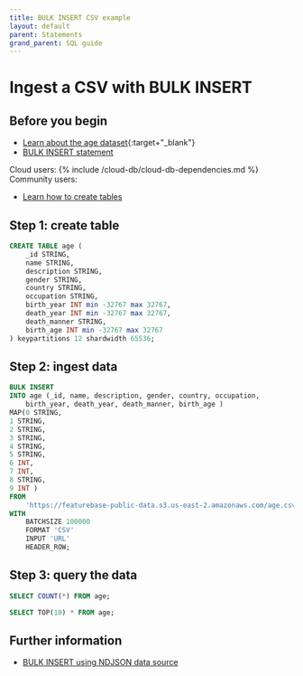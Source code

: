 ```yaml
---
title: BULK INSERT CSV example
layout: default
parent: Statements
grand_parent: SQL guide
---
```


# Ingest a CSV with BULK INSERT


## Before you begin

* [Learn about the age dataset](https://www.kaggle.com/datasets/imoore/age-dataset?resource=download){:target+"_blank"}
* [BULK INSERT statement](/docs/sql-guide/statements/statement-insert-bulk)

Cloud users:
{% include /cloud-db/cloud-db-dependencies.md %}
Community users:
* [Learn how to create tables](/docs/sql-guide/statements/statement-table-create)

## Step 1: create table

```sql
CREATE TABLE age (
    _id STRING,
    name STRING,
    description STRING,
    gender STRING,
    country STRING,
    occupation STRING,
    birth_year INT min -32767 max 32767,
    death_year INT min -32767 max 32767,
    death_manner STRING,
    birth_age INT min -32767 max 32767
) keypartitions 12 shardwidth 65536;
```

## Step 2: ingest data

```sql
BULK INSERT
INTO age (_id, name, description, gender, country, occupation,
    birth_year, death_year, death_manner, birth_age )
MAP(0 STRING,
1 STRING,
2 STRING,
3 STRING,
4 STRING,
5 STRING,
6 INT,
7 INT,
8 STRING,
9 INT )
FROM
    'https://featurebase-public-data.s3.us-east-2.amazonaws.com/age.csv'
WITH
    BATCHSIZE 100000
    FORMAT 'CSV'
    INPUT 'URL'
    HEADER_ROW;
```

## Step 3: query the data

```sql
SELECT COUNT(*) FROM age;
```
```sql
SELECT TOP(10) * FROM age;
```

## Further information

* [BULK INSERT using NDJSON data source](/docs/sql-guide/statements/statement-insert-bulk-ndjson-example)
